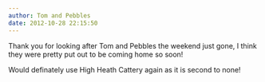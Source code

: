 ```yaml
---
author: Tom and Pebbles
date: 2012-10-28 22:15:50
---
```

Thank you for looking after Tom and Pebbles the weekend just gone, I think they were pretty put out to be coming home so soon!

Would definately use High Heath Cattery again as it is second to none!

